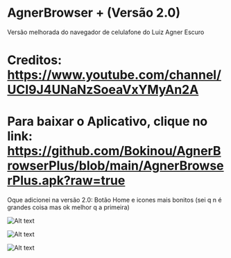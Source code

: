 # AgnerBrowser + (Versão 2.0)
Versão melhorada do navegador de celulafone do Luiz Agner Escuro

# Creditos: https://www.youtube.com/channel/UCI9J4UNaNzSoeaVxYMyAn2A

# Para baixar o Aplicativo, clique no link: https://github.com/Bokinou/AgnerBrowserPlus/blob/main/AgnerBrowserPlus.apk?raw=true

Oque adicionei na versão 2.0: Botão Home e icones mais bonitos (sei q n é grandes coisa mas ok melhor q a primeira)

![Alt text](https://i.ibb.co/0ry8Mfq/agnerbrowser.png "Logo")

![Alt text](https://i.ibb.co/wQCyR77/Screenshot-20210908-233800.png "Teste de net (nem moro em rio de janeiro KKKKK)")

![Alt text](https://i.ibb.co/Z63SnQS/Screenshot-20210908-233629.png "Youtoba")
